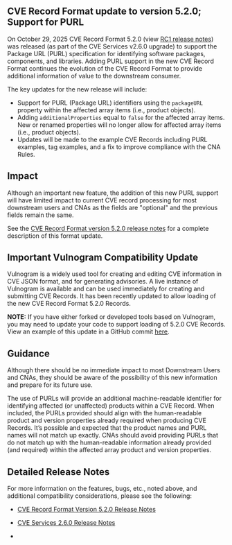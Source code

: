 ## CVE Record Format update to version 5.2.0; Support for PURL

On October 29, 2025 CVE Record Format 5.2.0 (view [RC1 release notes](https://github.com/example-CVE-Record-Format-5.2.0-Release-Notes)) was released (as part of the CVE Services v2.6.0 upgrade) to support the Package URL (PURL) specification for identifying software packages, components, and libraries. Adding PURL support in the new CVE Record Format continues the evolution of the CVE Record Format to provide additional information of value to the downstream consumer.

The key updates for the new release will include:
- Support for PURL (Package URL) identifiers using the `packageURL` property within the affected array items (i.e., product objects).
- Adding `additionalProperties` equal to `false` for the affected array items. New or renamed properties will no longer allow for affected array items (i.e., product objects).
- Updates will be made to the example CVE Records including PURL examples, tag examples, and a fix to improve compliance with the CNA Rules.

## Impact

Although an important new feature, the addition of this new PURL support will have limited impact to current CVE record processing for most downstream users and CNAs as the fields are "optional" and the previous fields remain the same.

See the [CVE Record Format version 5.2.0 release notes](https://github.com/CVEProject/cve-schema/releases/tag/v5.2.0) for a complete description of this format update.

## Important Vulnogram Compatibility Update

Vulnogram is a widely used tool for creating and editing CVE information in CVE JSON format, and for generating advisories. A live instance of Vulnogram is available and can be used immediately for creating and submitting CVE Records. It has been recently updated to allow loading of the new CVE Record Format 5.2.0 Records.

**NOTE:** If you have either forked or developed tools based on Vulnogram, you may need to update your code to support loading of 5.2.0 CVE Records. View an example of this update in a GitHub commit [here](https://github.com/example-commit).

## Guidance

Although there should be no immediate impact to most Downstream Users and CNAs, they should be aware of the possibility of this new information and prepare for its future use.

The use of PURLs will provide an additional machine-readable identifier for identifying affected (or unaffected) products within a CVE Record. When included, the PURLs provided should align with the human-readable product and version properties already required when producing CVE Records. It’s possible and expected that the product names and PURL names will not match up exactly. CNAs should avoid providing PURLs that do not match up with the human-readable information already provided (and required) within the affected array product and version properties.

## Detailed Release Notes

For more information on the features, bugs, etc., noted above, and additional compatibility considerations, please see the following:

- [CVE Record Format Version 5.2.0 Release Notes](https://github.com/example-CVE-Record-Format-5.2.0-Release-Notes)
- [CVE Services 2.6.0 Release Notes](https://github.com/example-CVE-Services-2.6.0-Release-Notes)

- 

